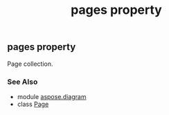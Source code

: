 ﻿---
title: pages property
second_title: Aspose.Diagram for Python via .NET API References
description: 
type: docs
weight: 380
url: /python-net/aspose.diagram/page/pages/
is_root: false
---

## pages property


Page collection.

### See Also
* module [aspose.diagram](../../)
* class [Page](/diagram/python-net/aspose.diagram/page)
